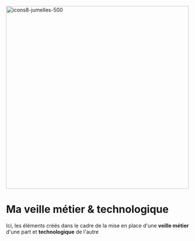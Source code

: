 <img width="500" height="500" alt="icons8-jumelles-500" src="https://github.com/user-attachments/assets/4d3fda29-dd53-4dfc-982c-73f0464601bc" />

# Ma veille métier & technologique
Ici, les éléments créés dans le cadre de la mise en place d'une **veille métier** d'une part et **technologique** de l'autre
